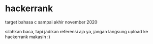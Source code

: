 # hackerrank

target bahasa c sampai akhir november 2020

silahkan baca, tapi jadikan referensi aja ya, jangan langsung upload ke hackerrank
makasih :)
